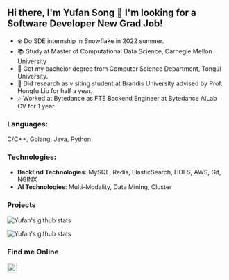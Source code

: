 ## Hi there, I'm Yufan Song 👋 I'm looking for a Software Developer New Grad Job!

* ❄️ Do SDE internship in Snowflake in 2022 summer. 
* 📚 Study at Master of Computational Data Science, Carnegie Mellon University
* 🏫 Got my bachelor degree from Computer Science Department, TongJi University.
* 🔬 Did research as visiting student at Brandis University advised by Prof. Hongfu Liu for half a year.
* 🎶 Worked at Bytedance as FTE Backend Engineer at Bytedance AiLab CV for 1 year.


### Languages:

C/C++, Golang, Java, Python

### Technologies:

* **BackEnd Technologies**: MySQL, Redis, ElasticSearch, HDFS, AWS, Git, NGINX
* **AI Technologies**: Multi-Modality, Data Mining, Cluster

### Projects

![Yufan's github stats](https://github-readme-stats.vercel.app/api?username=yufansong&count_private=true&show_icons=true)

![Yufan's github stats](https://github-profile-trophy.vercel.app/?username=yufansong)


### Find me Online

<a href="https://www.linkedin.com/in/yufansong/">
  <img align="left" alt="yufansong | LinkedIn" width="22px" src="https://cdn.jsdelivr.net/npm/simple-icons@v3/icons/linkedin.svg"/>
</a>
